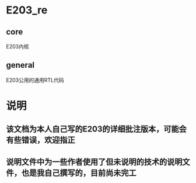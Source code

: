 # E203_re
## core  
E203内核 
## general   
E203公用的通用RTL代码
# 说明
## 该文档为本人自己写的E203的详细批注版本，可能会有些错误，欢迎指正
## 说明文件中为一些作者使用了但未说明的技术的说明文件，也是我自己撰写的，目前尚未完工
